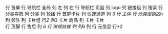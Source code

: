 行 首屏
    行 导航栏 全局
        列 左
        列 右
    行 导航栏 页面
        列 logo
        列 链接组
        列 搜索
    行 分类导航
        列 分类
        列 轮播
    行 首屏卡片
        列 快速通道
        列 *3
行 主体
    行 分类促销区*n
        列 领队
        列 卡片组
            行*2
                列*3
                    卡片 商品
                列 
                    卡片
                    卡片    
行 页脚
    行 售后
        列 *6
    行 常规链接
        列 
            列*6
        列
    行 元信息
        行*2            